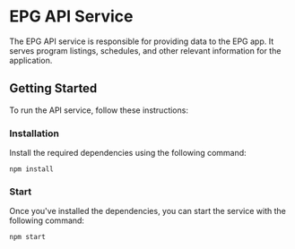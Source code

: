 # EPG API Service

The EPG API service is responsible for providing data to the EPG app. It serves program listings, schedules, and other relevant information for the application.

## Getting Started

To run the API service, follow these instructions:

### Installation

Install the required dependencies using the following command:

```
npm install
```


### Start

Once you've installed the dependencies, you can start the service with the following command:

```
npm start
```
